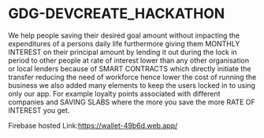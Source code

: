 # GDG-DEVCREATE_HACKATHON
We help people saving their desired goal amount without impacting
the expenditures of a persons daily life furthermore giving them
MONTHLY INTEREST on their principal amount by lending it out during the lock in period 
to other people at rate of interest lower than any other organisation
or local lenders because of SMART CONTRACTS which directly initiate the transfer reducing the 
need of workforce hence lower the cost of running the business 
we also added many elements to keep the users locked in to using only our app. For example  loyalty points associated with different companies and SAVING SLABS where the more you save the more RATE OF INTEREST you get.


Firebase hosted Link:https://wallet-49b6d.web.app/
